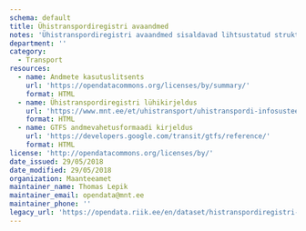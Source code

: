 ```yaml
---
schema: default
title: Ühistranspordiregistri avaandmed
notes: 'Ühistranspordiregistri avaandmed sisaldavad lihtsustatud struktuuri andmekoosseisuga väljavõtet Riiklikku Ühistranspordiregistrisse kantud andmetest, mis hõlmavad siseriiklikult käigus olevate ühistranspordiliinide kirjeldusi, sõidugraafikuid ja peatuste asukohtasid.'
department: ''
category:
  - Transport
resources:
  - name: Andmete kasutuslitsents
    url: 'https://opendatacommons.org/licenses/by/summary/'
    format: HTML
  - name: Ühistranspordiregistri lühikirjeldus
    url: 'https://www.mnt.ee/et/uhistransport/uhistranspordi-infosusteem'
    format: HTML
  - name: GTFS andmevahetusformaadi kirjeldus
    url: 'https://developers.google.com/transit/gtfs/reference/'
    format: HTML
license: 'http://opendatacommons.org/licenses/by/'
date_issued: 29/05/2018
date_modified: 29/05/2018
organization: Maanteeamet
maintainer_name: Thomas Lepik
maintainer_email: opendata@mnt.ee
maintainer_phone: ''
legacy_url: 'https://opendata.riik.ee/en/dataset/histranspordiregistri-avaandmed'
---
```

